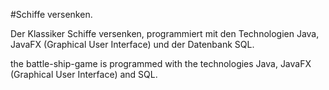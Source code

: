 #Schiffe versenken.

Der Klassiker Schiffe versenken, programmiert mit den Technologien Java, JavaFX (Graphical User Interface) und der Datenbank SQL.

the battle-ship-game is programmed with the technologies Java, JavaFX (Graphical User Interface) and SQL.
